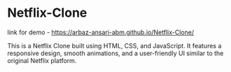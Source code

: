 # Netflix-Clone

link for demo - https://arbaz-ansari-abm.github.io/Netflix-Clone/

This is a Netflix Clone built using HTML, CSS, and JavaScript. It features a responsive design, smooth animations, and a user-friendly UI similar to the original Netflix platform.
